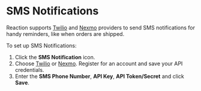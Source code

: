 # SMS Notifications

Reaction supports [Twilio](https://www.twilio.com/) and [Nexmo](https://www.nexmo.com/) providers to send SMS notifications for handy reminders, like when orders are shipped.

To set up SMS Notifications:

1. Click the <i class="rui font-icon fa fa-mobile"></i>  **SMS Notification** icon.
2. Choose [Twilio](https://www.twilio.com/) or [Nexmo](https://www.nexmo.com/). Register for an account and save your API credentials.
3. Enter the **SMS Phone Number**, **API Key**, **API Token/Secret** and click **Save**.
